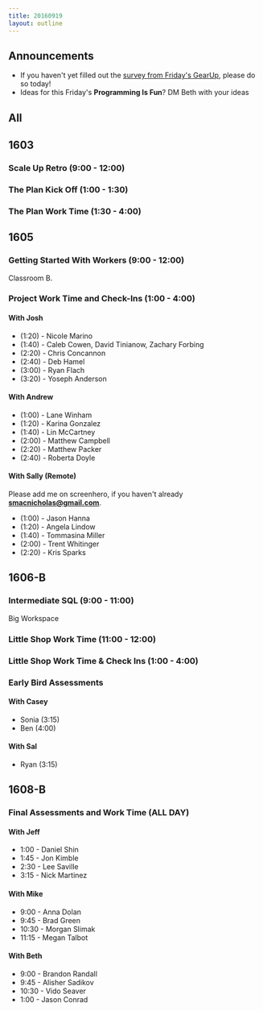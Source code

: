 ```yaml
---
title: 20160919
layout: outline
---
```


## Announcements
* If you haven't yet filled out the [survey from Friday's GearUp](https://goo.gl/forms/92vm7g3mjTqjYymx2), please do so today!   
* Ideas for this Friday's **Programming Is Fun**? DM Beth with your ideas  

## All

## 1603

### Scale Up Retro (9:00 - 12:00)

### The Plan Kick Off (1:00 - 1:30)

### The Plan Work Time (1:30 - 4:00)


## 1605

### Getting Started With Workers (9:00 - 12:00)
Classroom B.

### Project Work Time and Check-Ins (1:00 - 4:00)

#### With Josh

* (1:20) - Nicole Marino
* (1:40) - Caleb Cowen, David Tinianow, Zachary Forbing
* (2:20) - Chris Concannon
* (2:40) - Deb Hamel
* (3:00) - Ryan Flach
* (3:20) - Yoseph Anderson

#### With Andrew

* (1:00) - Lane Winham
* (1:20) - Karina Gonzalez
* (1:40) - Lin McCartney
* (2:00) - Matthew Campbell
* (2:20) - Matthew Packer
* (2:40) - Roberta Doyle

#### With Sally (Remote)

Please add me on screenhero, if you haven't already **smacnicholas@gmail.com**.

* (1:00) - Jason Hanna
* (1:20) - Angela Lindow
* (1:40) - Tommasina Miller
* (2:00) - Trent Whitinger
* (2:20) - Kris Sparks


## 1606-B

### Intermediate SQL (9:00 - 11:00)

Big Workspace

### Little Shop Work Time (11:00 - 12:00)

### Little Shop Work Time & Check Ins (1:00 - 4:00)

### Early Bird Assessments

#### With Casey

* Sonia (3:15)
* Ben (4:00)

#### With Sal

* Ryan (3:15)

## 1608-B

### Final Assessments and Work Time (ALL DAY)

#### With Jeff
* 1:00  - Daniel Shin
* 1:45  - Jon Kimble
* 2:30 - Lee Saville
* 3:15 - Nick Martinez

#### With Mike
* 9:00  - Anna Dolan
* 9:45  - Brad Green
* 10:30 - Morgan Slimak
* 11:15 - Megan Talbot

#### With Beth

* 9:00  - Brandon Randall
* 9:45  - Alisher Sadikov
* 10:30 - Vido Seaver
* 1:00  - Jason Conrad
